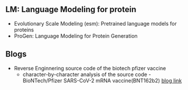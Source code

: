 ## LM: Language Modeling for  protein

* Evolutionary Scale Modeling (esm): Pretrained language models for proteins 
* ProGen: Language Modeling for Protein Generation

## Blogs

* Reverse Enginnering source code of the biotech pfizer vaccine </br>
  - character-by-character analysis of the source code - BioNTech/Pfizer SARS-CoV-2 mRNA vaccine(BNT162b2)
    [blog link](https://berthub.eu/articles/posts/reverse-engineering-source-code-of-the-biontech-pfizer-vaccine/)
    
